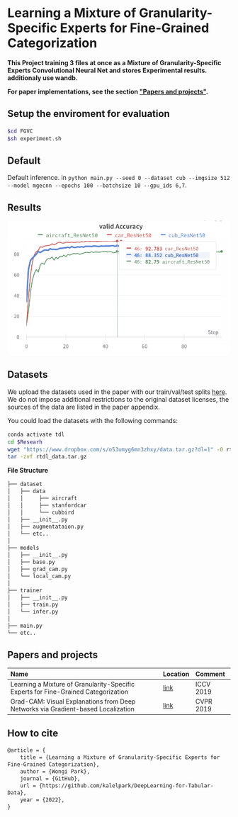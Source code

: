 # Learning a Mixture of Granularity-Specific Experts for Fine-Grained Categorization

**This Project training 3 files at once as a Mixture of Granularity-Specific Experts Convolutional Neural Net and stores Experimental results. additionaly use wandb.**

**For paper implementations, see the section ["Papers and projects"](#papers-and-projects).**

## Setup the enviroment for evaluation

```bash
$cd FGVC
$sh experiment.sh 
```

## Default
Default inference. in `python main.py --seed 0 --dataset cub --imgsize 512 --model mgecnn --epochs 100 --batchsize 10 --gpu_ids 6,7`.

## Results
<img src = "png/record_valid.png"/>


## Datasets
We upload the datasets used in the paper with our train/val/test splits [here](http://www.vision.caltech.edu/datasets/). We do not impose additional restrictions to the original dataset licenses, the sources of the data are listed in the paper appendix.

You could load the datasets with the following commands:

``` bash
conda activate tdl
cd $Researh
wget "https://www.dropbox.com/s/o53umyg6mn3zhxy/data.tar.gz?dl=1" -O rtdl_data.tar.gz
tar -zvf rtdl_data.tar.gz
```


**File Structure**
```
├── dataset
│   ├── data
│   │     ├── aircraft
│   │     ├── stanfordcar
│   │     └── cubbird
│   ├── __init__.py
│   ├── augmentataion.py
│   └── etc..
│
├── models
│   ├── __init__.py
│   ├── base.py   
│   ├── grad_cam.py
│   └── local_cam.py
│
├── trainer
│   ├── __init__.py
│   ├── train.py   
│   └── infer.py
│   
├── main.py 
└── etc..
``` 

## Papers and projects

| Name                                                          | Location                                                        | Comment        |
| :------------------------------------------------------------ | :-------------------------------------------------------------- | :------------- |
| Learning a Mixture of Granularity-Specific Experts for Fine-Grained Categorization  | [link](https://openaccess.thecvf.com/content_ICCV_2019/papers/Zhang_Learning_a_Mixture_of_Granularity-Specific_Experts_for_Fine-Grained_Categorization_ICCV_2019_paper.pdf) | ICCV 2019     |
| Grad-CAM: Visual Explanations from Deep Networks via Gradient-based Localization | [link](https://arxiv.org/abs/1610.02391)     | CVPR 2019     |

## How to cite
```
@article = {
    title = {Learning a Mixture of Granularity-Specific Experts for Fine-Grained Categorization},
    author = {Wongi Park},
    journal = {GitHub},
    url = {https://github.com/kalelpark/DeepLearning-for-Tabular-Data},
    year = {2022},
}
```
